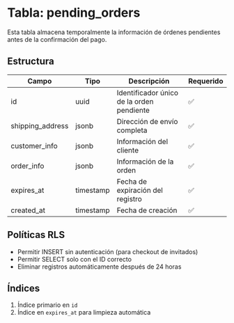 # Tabla: pending_orders

Esta tabla almacena temporalmente la información de órdenes pendientes antes de la confirmación del pago.

## Estructura

| Campo | Tipo | Descripción | Requerido |
|-------|------|-------------|-----------|
| id | uuid | Identificador único de la orden pendiente | ✅ |
| shipping_address | jsonb | Dirección de envío completa | ✅ |
| customer_info | jsonb | Información del cliente | ✅ |
| order_info | jsonb | Información de la orden | ✅ |
| expires_at | timestamp | Fecha de expiración del registro | ✅ |
| created_at | timestamp | Fecha de creación | ✅ |

## Políticas RLS

- Permitir INSERT sin autenticación (para checkout de invitados)
- Permitir SELECT solo con el ID correcto
- Eliminar registros automáticamente después de 24 horas

## Índices

1. Índice primario en `id`
2. Índice en `expires_at` para limpieza automática